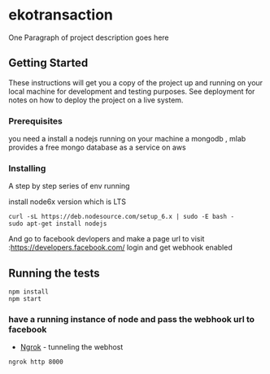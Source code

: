 # ekotransaction


One Paragraph of project description goes here

## Getting Started

These instructions will get you a copy of the project up and running on your local machine for development and testing purposes. See deployment for notes on how to deploy the project on a live system.

### Prerequisites

you need a install a nodejs running on your machine 
a mongodb , mlab provides a free mongo database as a service on aws



### Installing

A step by step series of env running

install node6x version which is LTS

```
curl -sL https://deb.nodesource.com/setup_6.x | sudo -E bash -
sudo apt-get install nodejs
```

And go to facebook devlopers and make a page 
url to visit :https://developers.facebook.com/ 
login and get webhook enabled

## Running the tests
```
npm install
npm start
```
 

### have a running instance of node and pass the webhook url to facebook 
* [Ngrok](https://ngrok.com/download) - tunneling the webhost

```
ngrok http 8000 
```



